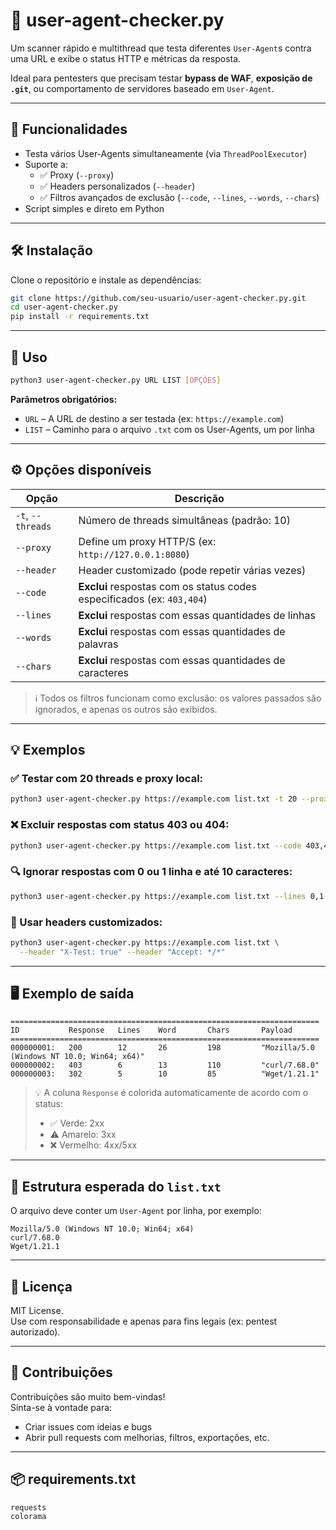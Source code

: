 # 🧪 user-agent-checker.py

Um scanner rápido e multithread que testa diferentes `User-Agent`s contra uma URL e exibe o status HTTP e métricas da resposta.

Ideal para pentesters que precisam testar **bypass de WAF**, **exposição de `.git`**, ou comportamento de servidores baseado em `User-Agent`.

---

## 🚀 Funcionalidades

- Testa vários User-Agents simultaneamente (via `ThreadPoolExecutor`)
- Suporte a:
  - ✅ Proxy (`--proxy`)
  - ✅ Headers personalizados (`--header`)
  - ✅ Filtros avançados de exclusão (`--code`, `--lines`, `--words`, `--chars`)
- Script simples e direto em Python

---

## 🛠️ Instalação

Clone o repositório e instale as dependências:

```bash
git clone https://github.com/seu-usuario/user-agent-checker.py.git
cd user-agent-checker.py
pip install -r requirements.txt
```

---

## 📄 Uso

```bash
python3 user-agent-checker.py URL LIST [OPÇÕES]
```

**Parâmetros obrigatórios:**

- `URL` – A URL de destino a ser testada (ex: `https://example.com`)
- `LIST` – Caminho para o arquivo `.txt` com os User-Agents, um por linha

---

## ⚙️ Opções disponíveis

| Opção                  | Descrição                                                                 |
|------------------------|---------------------------------------------------------------------------|
| `-t`, `--threads`      | Número de threads simultâneas (padrão: 10)                                |
| `--proxy`              | Define um proxy HTTP/S (ex: `http://127.0.0.1:8080`)                      |
| `--header`             | Header customizado (pode repetir várias vezes)                            |
| `--code`               | **Exclui** respostas com os status codes especificados (ex: `403,404`)    |
| `--lines`              | **Exclui** respostas com essas quantidades de linhas                      |
| `--words`              | **Exclui** respostas com essas quantidades de palavras                    |
| `--chars`              | **Exclui** respostas com essas quantidades de caracteres                  |

> ℹ️ Todos os filtros funcionam como exclusão: os valores passados são ignorados, e apenas os outros são exibidos.

---

## 💡 Exemplos

### ✅ Testar com 20 threads e proxy local:
```bash
python3 user-agent-checker.py https://example.com list.txt -t 20 --proxy http://127.0.0.1:8080
```

### ❌ Excluir respostas com status 403 ou 404:
```bash
python3 user-agent-checker.py https://example.com list.txt --code 403,404
```

### 🔍 Ignorar respostas com 0 ou 1 linha e até 10 caracteres:
```bash
python3 user-agent-checker.py https://example.com list.txt --lines 0,1 --chars 0,10
```

### 🧪 Usar headers customizados:
```bash
python3 user-agent-checker.py https://example.com list.txt \
  --header "X-Test: true" --header "Accept: */*"
```

---

## 🖥️ Exemplo de saída

```
=====================================================================
ID           Response   Lines    Word       Chars       Payload
=====================================================================
000000001:   200        12       26         198         "Mozilla/5.0 (Windows NT 10.0; Win64; x64)"
000000002:   403        6        13         110         "curl/7.68.0"
000000003:   302        5        10         85          "Wget/1.21.1"
```

> 💡 A coluna `Response` é colorida automaticamente de acordo com o status:
> - ✅ Verde: 2xx
> - ⚠️ Amarelo: 3xx
> - ❌ Vermelho: 4xx/5xx

---

## 📂 Estrutura esperada do `list.txt`

O arquivo deve conter um `User-Agent` por linha, por exemplo:

```
Mozilla/5.0 (Windows NT 10.0; Win64; x64)
curl/7.68.0
Wget/1.21.1
```

---

## 📜 Licença

MIT License.  
Use com responsabilidade e apenas para fins legais (ex: pentest autorizado).

---

## 🤝 Contribuições

Contribuições são muito bem-vindas!  
Sinta-se à vontade para:

- Criar issues com ideias e bugs
- Abrir pull requests com melhorias, filtros, exportações, etc.

---

## 📦 requirements.txt

```text
requests
colorama
```
